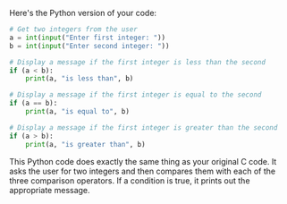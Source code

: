 Here's the Python version of your code:

```python
# Get two integers from the user
a = int(input("Enter first integer: "))
b = int(input("Enter second integer: "))

# Display a message if the first integer is less than the second
if (a < b):
    print(a, "is less than", b)

# Display a message if the first integer is equal to the second
if (a == b):
    print(a, "is equal to", b)

# Display a message if the first integer is greater than the second
if (a > b):
    print(a, "is greater than", b)
```

This Python code does exactly the same thing as your original C code. It asks the user for two integers and then compares them with each of the three comparison operators. If a condition is true, it prints out the appropriate message.
